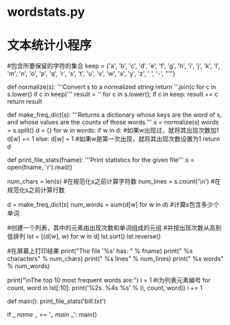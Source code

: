 # wordstats.py
# 文本统计小程序
#包含所要保留的字符的集合
keep = {'a', 'b', 'c', 'd', 'e',
'f', 'g', 'h', 'i', 'j',
'k', 'l', 'm', 'n', 'o',
'p', 'q', 'r', 's', 't',
'u', 'v', 'w', 'x', 'y',
'z',
' ', '-', "'"}

def normalize(s):
  '''Convert s to a normalized string
  return ''.join(c for c in s.lower() if c in keep)'''
  result = ''
  for c in s.lower();
    if c in keep:
      result += c
  return result

def make_freq_dict(s):
  '''Returns a dictionary whose keys are the word of s,
  and whose values are the counts of those words.'''
  s = normalize(s)
  words = s.split()
  d = {}
  for w in words:
    if w in d: #如果w出现过，就将其出现次数加1
      d[w] += 1
    else:
      d[w] = 1 #如果w是第一次出现，就将其出现次数设置为1
    return d
   
def print_file_stats(fname):
  '''Print statistics for the given file'''
  s = open(fname, 'r').read()
  
  num_chars = len(s) #在规范化s之前计算字符数
  num_lines = s.count('\n') #在规范化s之前计算行数
  
  d = make_freq_dict(s)
  num_words = sum(d[w] for w in d) #计算s包含多少个单词
  
  #创建一个列表，其中的元素由出现次数和单词组成的元组
  #并按出现次数从高到低排列
  lst = [(d[w], w) for w in d]
  lst.sort()
  lst.reverse()
  
  #在屏幕上打印结果
  print("The file '%s' has: " % fname)
  print(" %s characters" % num_chars)
  print(" %s lines" % num_lines)
  print(" %s words" % num_words)
  
  print("\nThe top 10 most frequent words are:")
  i = 1 #i为列表元素编号
  for count, word in lst[:10]:
    print('%2s. %4s %s' % (i, count, word))
    i += 1

def main():
  print_file_stats('bill.txt')
  
if _ _name_ _ == '_ _main_ _':
  main()
  
    
